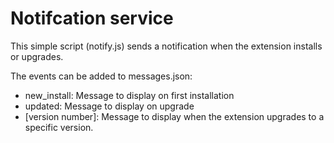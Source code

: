 # Notifcation service

This simple script (notify.js) sends a notification when the extension installs or upgrades.

The events can be added to messages.json:

- new_install: Message to display on first installation
- updated: Message to display on upgrade
- [version number]: Message to display when the extension upgrades to a specific version.

